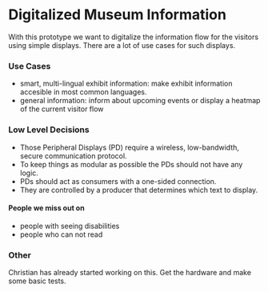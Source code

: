 # Digitalized Museum Information 
With this prototype we want to digitalize the information flow for the visitors using simple displays.
There are a lot of use cases for such displays.

### Use Cases
- smart, multi-lingual exhibit information: make exhibit information accesible in most common languages.
- general information: inform about upcoming events or display a heatmap of the current visitor flow

### Low Level Decisions
- Those Peripheral Displays (PD) require a wireless, low-bandwidth, secure communication protocol.
- To keep things as modular as possible the PDs should not have any logic. 
- PDs should act as consumers with a one-sided connection.
- They are controlled by a producer that determines which text to display.

#### People we miss out on
- people with seeing disabilities
- people who can not read


### Other 
Christian has already started working on this. Get the hardware and make some basic tests.